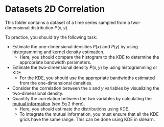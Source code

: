 # Datasets 2D Correlation 

This folder contains a dataset of a time series sampled from a two-dimensional distribution $P(x,y)$. 

To practice, you should try the following task:
- Estimate the one-dimensional densities $P(x)$ and $P(y)$ by using histogramming and kernel density estimation.
  - Here, you should compare the histogram to the KDE to determine the appropriate bandwidth parameters.
- Estimate the two-dimensional density $P(x,y)$ by using histogramming or KDE.
  - For the KDE, you should use the appropriate bandwidths estimated from the one-dimensional densities.
- Consider the correlation between the $x$ and $y$ variables by visualizing the two-dimensional density.
- Quantify the correlation between the two variables by calculating the [mutual information](https://en.wikipedia.org/wiki/Mutual_information) (see Eq 2 there).
  - Here, you should estimate the distributions using KDE.
  - To integrate the mutual information, you must ensure that all the KDE grids have the same range. This can be done using KDE in sklearn.
 
 
